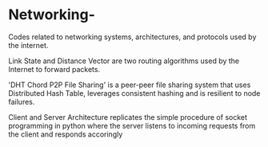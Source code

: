 # Networking-
Codes related to networking systems, architectures, and protocols used by the internet.

Link State and Distance Vector are two routing algorithms used by the Internet to forward packets. 

'DHT Chord P2P File Sharing' is a peer-peer file sharing system that uses Distributed Hash Table, leverages consistent hashing and is resilient to node failures. 

Client and Server Architecture replicates the simple procedure of socket programming in python where the server listens to incoming requests from the client and responds accoringly
